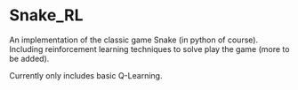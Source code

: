 # Snake_RL
An implementation of the classic game Snake (in python of course). Including reinforcement learning techniques to solve play the game (more to be added).

Currently only includes basic Q-Learning.
